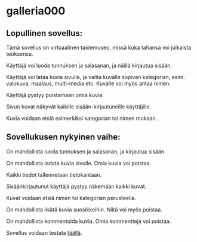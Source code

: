 # galleria000

## Lopullinen sovellus:

Tämä sovellus on virtuaalinen taidemuseo, missä kuka tahansa voi julkaista teoksensa.

Käyttäjä voi luoda tunnuksen ja salasanan, ja näillä kirjautua sisään.

Käyttäjä voi lataa kuvia sivulle, ja valita kuvalle sopivan kategorian, esim. valokuva, maalaus, multi-media etc. Kuvalle voi myös antaa nimen.

Käyttäjä pystyy poistamaan omia kuvia.

Sivun kuvat näkyvät kaikille sisään-kirjautuneille käyttäjille.

Kuvia voidaan etsiä esimerkiksi kategorian tai nimen mukaan.

## Sovellukusen nykyinen vaihe:

On mahdollista luoda tunnuksen ja salasanan, ja kirjautua sisään.

On mahdollista ladata kuvia sivulle. Omia kuvia voi poistaa.

Kaikki tiedot tallennetaan tietokantaan. 

Sisäänkirjautunut käyttäjä pystyy näkemään kaikki kuvat.

Kuvat voidaan etsiä nimen tai kategorian perusteella.

On mahdollista lisätä kuvia suosikkeihin. Niitä voi myös poistaa.

On mahdollista kommentoida kuvia. Omia kommentteja voi poistaa.


Sovellus voidaan testata [täällä](https://galleria000.herokuapp.com/).
